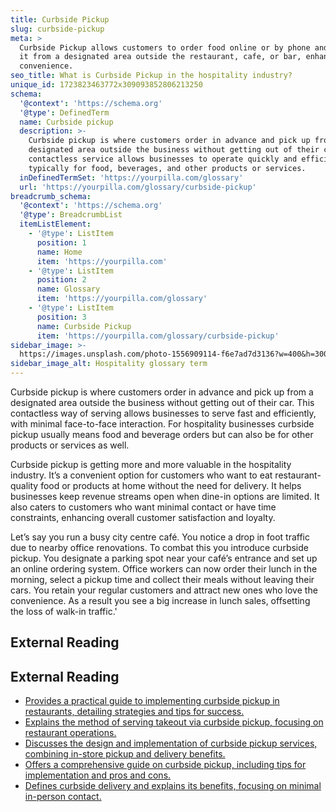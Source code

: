 ```yaml
---
title: Curbside Pickup
slug: curbside-pickup
meta: >
  Curbside Pickup allows customers to order food online or by phone and collect
  it from a designated area outside the restaurant, cafe, or bar, enhancing
  convenience.
seo_title: What is Curbside Pickup in the hospitality industry?
unique_id: 1723823463772x309093852806213250
schema:
  '@context': 'https://schema.org'
  '@type': DefinedTerm
  name: Curbside pickup
  description: >-
    Curbside pickup is where customers order in advance and pick up from a
    designated area outside the business without getting out of their car. This
    contactless service allows businesses to operate quickly and efficiently,
    typically for food, beverages, and other products or services.
  inDefinedTermSet: 'https://yourpilla.com/glossary'
  url: 'https://yourpilla.com/glossary/curbside-pickup'
breadcrumb_schema:
  '@context': 'https://schema.org'
  '@type': BreadcrumbList
  itemListElement:
    - '@type': ListItem
      position: 1
      name: Home
      item: 'https://yourpilla.com'
    - '@type': ListItem
      position: 2
      name: Glossary
      item: 'https://yourpilla.com/glossary'
    - '@type': ListItem
      position: 3
      name: Curbside Pickup
      item: 'https://yourpilla.com/glossary/curbside-pickup'
sidebar_image: >-
  https://images.unsplash.com/photo-1556909114-f6e7ad7d3136?w=400&h=300&fit=crop&auto=format
sidebar_image_alt: Hospitality glossary term
---
```


Curbside pickup is where customers order in advance and pick up from a designated area outside the business without getting out of their car. This contactless way of serving allows businesses to serve fast and efficiently, with minimal face-to-face interaction. For hospitality businesses curbside pickup usually means food and beverage orders but can also be for other products or services as well.

Curbside pickup is getting more and more valuable in the hospitality industry. It’s a convenient option for customers who want to eat restaurant-quality food or products at home without the need for delivery. It helps businesses keep revenue streams open when dine-in options are limited. It also caters to customers who want minimal contact or have time constraints, enhancing overall customer satisfaction and loyalty.

Let’s say you run a busy city centre café. You notice a drop in foot traffic due to nearby office renovations. To combat this you introduce curbside pickup. You designate a parking spot near your café’s entrance and set up an online ordering system. Office workers can now order their lunch in the morning, select a pickup time and collect their meals without leaving their cars. You retain your regular customers and attract new ones who love the convenience. As a result you see a big increase in lunch sales, offsetting the loss of walk-in traffic.'

## External Reading



## External Reading

*   [Provides a practical guide to implementing curbside pickup in restaurants, detailing strategies and tips for success.](https://restaurant.eatapp.co/blog/a-practical-guide-to-restaurant-curbside-pickup-strategies-and-tips)
*   [Explains the method of serving takeout via curbside pickup, focusing on restaurant operations.](https://www.touchbistro.com/blog/guide-to-restaurant-curbside-pickup/)
*   [Discusses the design and implementation of curbside pickup services, combining in-store pickup and delivery benefits.](https://www.usa-shade.com/blog/guide-to-designing-curbside-pickup-shopping/)
*   [Offers a comprehensive guide on curbside pickup, including tips for implementation and pros and cons.](https://detroitsmallbusiness.umich.edu/research/curbside-pickup-guide/)
*   [Defines curbside delivery and explains its benefits, focusing on minimal in-person contact.](https://simpletexting.com/blog/what-is-curbside-delivery/)
